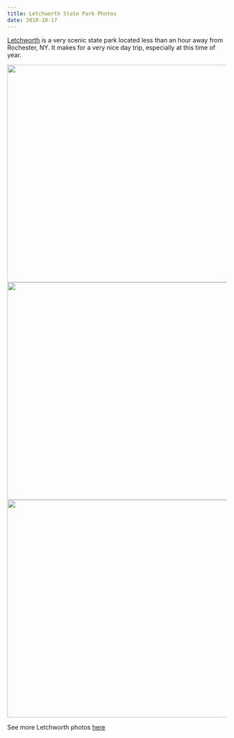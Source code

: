 ```yaml
---
title: Letchworth State Park Photos
date: 2010-10-17
---
```


<a href="http://en.wikipedia.org/wiki/Letchworth_State_Park">Letchworth</a> is a very scenic state park located less than an hour away from Rochester, NY. It makes for a very nice day trip, especially at this time of year.

<img src="http://gallery.morsi.org/main.php?g2_view=core.DownloadItem&g2_itemId=432" width="700px" height="500px" />
<img src="http://gallery.morsi.org/main.php?g2_view=core.DownloadItem&g2_itemId=456" width="700px" height="500px" />
<img src="http://gallery.morsi.org/main.php?g2_view=core.DownloadItem&g2_itemId=459" width="700px" height="500px" />

See more Letchworth photos <a href="http://gallery.morsi.org">here</a>
